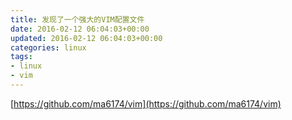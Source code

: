 ```yaml
---
title: 发现了一个强大的VIM配置文件
date: 2016-02-12 06:04:03+00:00
updated: 2016-02-12 06:04:03+00:00
categories: linux
tags:
- linux
- vim
---
```


[https://github.com/ma6174/vim](https://github.com/ma6174/vim)
